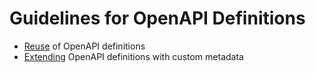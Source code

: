 # Guidelines for OpenAPI Definitions

* [Reuse](REUSE.md) of OpenAPI definitions
* [Extending](EXTENSIONS.md) OpenAPI definitions with custom metadata
